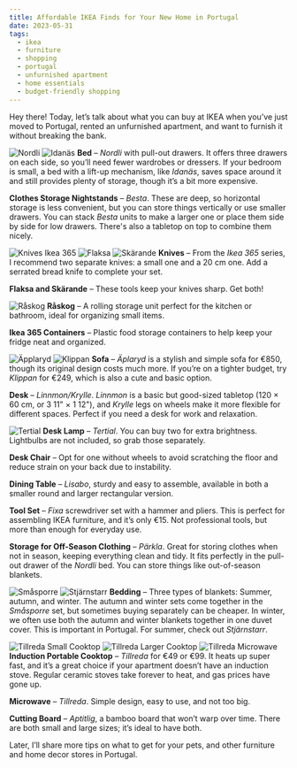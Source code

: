 ```yaml
--- 
title: Affordable IKEA Finds for Your New Home in Portugal
date: 2023-05-31
tags: 
  - ikea  
  - furniture  
  - shopping  
  - portugal  
  - unfurnished apartment  
  - home essentials  
  - budget-friendly shopping  
---
```

Hey there! Today, let’s talk about what you can buy at IKEA when you’ve just moved to Portugal, rented an unfurnished apartment, and want to furnish it without breaking the bank.

![Nordli](/assets/img/nordli.jpg)
![Idanäs](/assets/img/idanaes.jpg)
**Bed** – _Nordli_ with pull-out drawers. It offers three drawers on each side, so you’ll need fewer wardrobes or dressers. If your bedroom is small, a bed with a lift-up mechanism, like _Idanäs_, saves space around it and still provides plenty of storage, though it’s a bit more expensive.

**Clothes Storage Nightstands** – _Besta_. These are deep, so horizontal storage is less convenient, but you can store things vertically or use smaller drawers. You can stack _Besta_ units to make a larger one or place them side by side for low drawers. There's also a tabletop on top to combine them nicely.

![Knives Ikea 365](/assets/img/ikea-365.jpg)
![Flaksa](/assets/img/flaksa.jpg)
![Skärande](/assets/img/skaerande.jpg)
**Knives** – From the _Ikea 365_ series, I recommend two separate knives: a small one and a 20 cm one. Add a serrated bread knife to complete your set.

**Flaksa and Skärande** – These tools keep your knives sharp. Get both!

![Råskog](/assets/img/raskog.jpg)
**Råskog** – A rolling storage unit perfect for the kitchen or bathroom, ideal for organizing small items.

**Ikea 365 Containers** – Plastic food storage containers to help keep your fridge neat and organized.

![Äpplaryd](/assets/img/aepplaryd.jpg)
![Klippan](/assets/img/klippan.jpg)
**Sofa** – _Äplaryd_ is a stylish and simple sofa for €850, though its original design costs much more. If you’re on a tighter budget, try _Klippan_ for €249, which is also a cute and basic option.

**Desk** – _Linnmon/Krylle_. _Linnmon_ is a basic but good-sized tabletop (120 × 60 cm, or 3 11" × 1 12"), and _Krylle_ legs on wheels make it more flexible for different spaces. Perfect if you need a desk for work and relaxation.

![Tertial](/assets/img/tertial.jpg)
**Desk Lamp** – _Tertial_. You can buy two for extra brightness. Lightbulbs are not included, so grab those separately.

**Desk Chair** – Opt for one without wheels to avoid scratching the floor and reduce strain on your back due to instability.

**Dining Table** – _Lisabo_, sturdy and easy to assemble, available in both a smaller round and larger rectangular version.

**Tool Set** – _Fixa_ screwdriver set with a hammer and pliers. This is perfect for assembling IKEA furniture, and it’s only €15. Not professional tools, but more than enough for everyday use.

**Storage for Off-Season Clothing** – _Pärkla_. Great for storing clothes when not in season, keeping everything clean and tidy. It fits perfectly in the pull-out drawer of the _Nordli_ bed. You can store things like out-of-season blankets.

![Småsporre](/assets/img/smasporre.jpg)
![Stjärnstarr](/assets/img/stjaernstarr.jpg)
**Bedding** – Three types of blankets: Summer, autumn, and winter. The autumn and winter sets come together in the _Småsporre_ set, but sometimes buying separately can be cheaper. In winter, we often use both the autumn and winter blankets together in one duvet cover. This is important in Portugal. For summer, check out _Stjärnstarr_.

![Tillreda Small Cooktop](/assets/img/tillreda-placa-1.jpg)
![Tillreda Larger Cooktop](/assets/img/tillreda-placa-2.jpg)
![Tillreda Microwave](/assets/img/tillreda.jpg)
**Induction Portable Cooktop** – _Tillreda_ for €49 or €99. It heats up super fast, and it’s a great choice if your apartment doesn’t have an induction stove. Regular ceramic stoves take forever to heat, and gas prices have gone up.

**Microwave** – _Tillreda_. Simple design, easy to use, and not too big.

**Cutting Board** – _Aptitlig_, a bamboo board that won’t warp over time. There are both small and large sizes; it’s ideal to have both.

Later, I’ll share more tips on what to get for your pets, and other furniture and home decor stores in Portugal.
